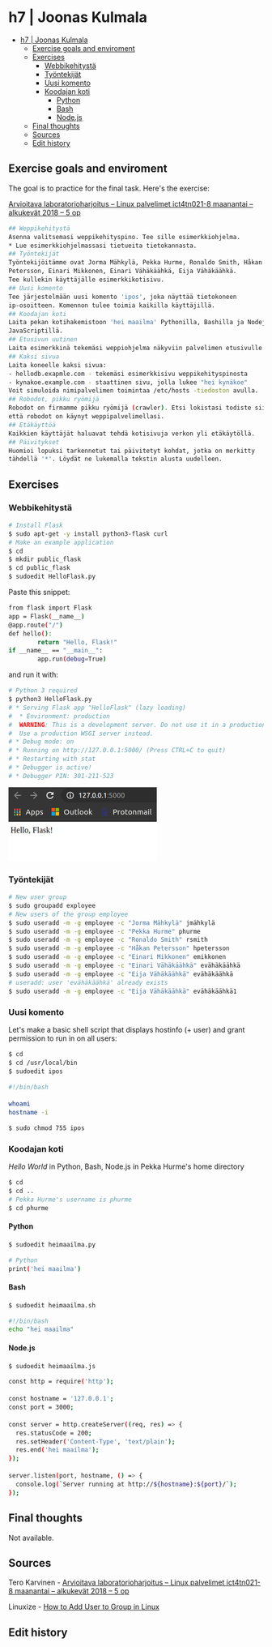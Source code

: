 # h7 | Joonas Kulmala

- [h7 | Joonas Kulmala](#h7--joonas-kulmala)
  - [Exercise goals and enviroment](#exercise-goals-and-enviroment)
  - [Exercises](#exercises)
    - [Webbikehitystä](#webbikehitystä)
    - [Työntekijät](#työntekijät)
    - [Uusi komento](#uusi-komento)
    - [Koodajan koti](#koodajan-koti)
      - [Python](#python)
      - [Bash](#bash)
      - [Node.js](#nodejs)
  - [Final thoughts](#final-thoughts)
  - [Sources](#sources)
  - [Edit history](#edit-history)

## Exercise goals and enviroment

The goal is to practice for the final task. Here's the exercise:

[Arvioitava laboratorioharjoitus – Linux palvelimet ict4tn021-8 maanantai – alkukevät 2018 – 5 op](http://terokarvinen.com/2018/03/12/arvioitava-laboratorioharjoitus-linux-palvelimet-ict4tn021-8-maanantai-alkukevat-2018-5-op/index.html?fromSearch=)

```bash
## Weppikehitystä
Asenna valitsemasi weppikehityspino. Tee sille esimerkkiohjelma.
* Lue esimerkkiohjelmassasi tietueita tietokannasta.
## Työntekijät
Työntekijöitämme ovat Jorma Mähkylä, Pekka Hurme, Ronaldo Smith, Håkan
Petersson, Einari Mikkonen, Einari Vähäkäähkä, Eija Vähäkäähkä.
Tee kullekin käyttäjälle esimerkkikotisivu.
## Uusi komento
Tee järjestelmään uusi komento 'ipos', joka näyttää tietokoneen
ip-osoitteen. Komennon tulee toimia kaikilla käyttäjillä.
## Koodajan koti
Laita pekan kotihakemistoon 'hei maailma' Pythonilla, Bashilla ja Nodejs
JavaScriptillä.
## Etusivun uutinen
Laita esimerkkinä tekemäsi weppiohjelma näkyviin palvelimen etusivulle.
## Kaksi sivua
Laita koneelle kaksi sivua:
- hellodb.exapmle.com - tekemäsi esimerkkisivu weppikehityspinosta
- kynakoe.example.com - staattinen sivu, jolla lukee "hei kynäkoe"
Voit simuloida nimipalvelimen toimintaa /etc/hosts -tiedoston avulla.
## Robodot, pikku ryömijä
Robodot on firmamme pikku ryömijä (crawler). Etsi lokistasi todiste siitä,
että robodot on käynyt weppipalvelimellasi.
## Etäkäyttöä
Kaikkien käyttäjät haluavat tehdä kotisivuja verkon yli etäkäytöllä.
## Päivitykset
Huomioi lopuksi tarkennetut tai päivitetyt kohdat, jotka on merkitty
tähdellä '*'. Löydät ne lukemalla tekstin alusta uudelleen.
```

## Exercises

### Webbikehitystä

```bash
# Install Flask
$ sudo apt-get -y install python3-flask curl
# Make an example application
$ cd
$ mkdir public_flask
$ cd public_flask
$ sudoedit HelloFlask.py
```

Paste this snippet:

```bash
from flask import Flask
app = Flask(__name__)
@app.route("/")
def hello():
        return "Hello, Flask!"
if __name__ == "__main__":
        app.run(debug=True)

```

and run it with:

```bash
# Python 3 required
$ python3 HelloFlask.py
# * Serving Flask app "HelloFlask" (lazy loading)
#  * Environment: production
#  WARNING: This is a development server. Do not use it in a production deployment.
#  Use a production WSGI server instead.
# * Debug mode: on
# * Running on http://127.0.0.1:5000/ (Press CTRL+C to quit)
# * Restarting with stat
# * Debugger is active!
# * Debugger PIN: 301-211-523
```

![](Resources/HelloFlask.png)

### Työntekijät

```bash
# New user group
$ sudo groupadd exployee
# New users of the group employee
$ sudo useradd -m -g employee -c "Jorma Mähkylä" jmähkylä
$ sudo useradd -m -g employee -c "Pekka Hurme" phurme
$ sudo useradd -m -g employee -c "Ronaldo Smith" rsmith
$ sudo useradd -m -g employee -c "Håkan Petersson" hpetersson
$ sudo useradd -m -g employee -c "Einari Mikkonen" emikkonen
$ sudo useradd -m -g employee -c "Einari Vähäkäähkä" evähäkäähkä
$ sudo useradd -m -g employee -c "Eija Vähäkäähkä" evähäkäähkä
# useradd: user 'evähäkäähkä' already exists
$ sudo useradd -m -g employee -c "Eija Vähäkäähkä" evähäkäähkä1
```

### Uusi komento

Let's make a basic shell script that displays hostinfo (+ user) and grant permission to run in on all users:

```bash
$ cd
$ cd /usr/local/bin
$ sudoedit ipos
```

```bash
#!/bin/bash

whoami
hostname -i
```

```bash
$ sudo chmod 755 ipos
```

### Koodajan koti

*Hello World* in Python, Bash, Node.js in Pekka Hurme's home directory

```bash
$ cd
$ cd ..
# Pekka Hurme's username is phurme
$ cd phurme
```

#### Python

```bash
$ sudoedit heimaailma.py
```

```bash
# Python 
print('hei maailma')
```

#### Bash

```bash
$ sudoedit heimaailma.sh
```

```bash
#!/bin/bash
echo "hei maailma"
```

#### Node.js

```bash
$ sudoedit heimaailma.js
```

```bash
const http = require('http');

const hostname = '127.0.0.1';
const port = 3000;

const server = http.createServer((req, res) => {
  res.statusCode = 200;
  res.setHeader('Content-Type', 'text/plain');
  res.end('hei maailma');
});

server.listen(port, hostname, () => {
  console.log(`Server running at http://${hostname}:${port}/`);
});
```

## Final thoughts

Not available.

## Sources

Tero Karvinen - [Arvioitava laboratorioharjoitus – Linux palvelimet ict4tn021-8 maanantai – alkukevät 2018 – 5 op](http://terokarvinen.com/2018/03/12/arvioitava-laboratorioharjoitus-linux-palvelimet-ict4tn021-8-maanantai-alkukevat-2018-5-op/index.html?fromSearch=)

Linuxize - [How to Add User to Group in Linux](https://linuxize.com/post/how-to-add-user-to-group-in-linux/)

## Edit history